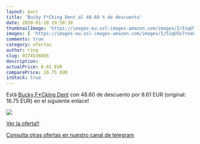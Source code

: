 ```yaml
---
layout: post
title: 'Bucky F*Cking Dent al 48.60 % de descuento'
date: 2020-01-18 19:50:38
thumbnailImage: 'https://images-eu.ssl-images-amazon.com/images/I/51qU5n7reoL._SL200_.jpg'
images: [ 'https://images-eu.ssl-images-amazon.com/images/I/51qU5n7reoL._SL200_.jpg' ]
comments: true
category: ofertas
author: ring
slug: 0374536805
description:
actualPrice: 8.61 EUR
comparePrice: 16.75 EUR
inStock: true
---
```


Está [Bucky F*Cking Dent](https://www.amazon.com/dp/0374536805/?tag=redken08-20) con 48.60 de descuento por 8.61 EUR (original: 16.75 EUR) en el siguiente enlace!

[![](https://images-eu.ssl-images-amazon.com/images/I/51qU5n7reoL._SL200_.jpg)](https://www.amazon.com/dp/0374536805/?tag=redken08-20)

[Ver la oferta!!](https://www.amazon.com/dp/0374536805/?tag=redken08-20)

[Consulta otras ofertas en nuestro canal de telegram](https://t.me/s/ofertas25)
